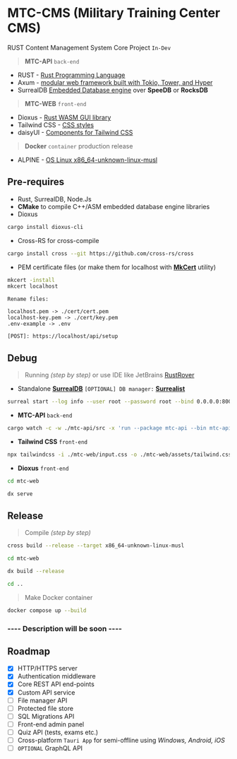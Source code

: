 # MTC-CMS (Military Training Center CMS) 
RUST Content Management System Core Project `In-Dev`
> **MTC-API** `back-end`
- RUST - [Rust Programming Language](https://www.rust-lang.org/)
- Axum - [modular web framework built with Tokio, Tower, and Hyper](https://github.com/tokio-rs/axum)
- SurrealDB [Embedded Database engine](https://surrealdb.com/) over **SpeeDB** or **RocksDB**
> **MTC-WEB** `front-end`
- Dioxus - [Rust WASM GUI library](https://dioxuslabs.com/)
- Tailwind CSS - [CSS styles](https://tailwindcss.com/)
- daisyUI - [Components for Tailwind CSS](https://daisyui.com/)

> **Docker** `container` production release
- ALPINE - [OS Linux x86_64-unknown-linux-musl](https://www.alpinelinux.org/)

## Pre-requires
- Rust, SurrealDB, Node.Js
- **CMake** to compile C++/ASM embedded database engine libraries
- Dioxus
```bash
cargo install dioxus-cli
```
- Cross-RS for cross-compile
```bash
cargo install cross --git https://github.com/cross-rs/cross
```
- PEM certificate files (or make them for localhost with [**MkCert**](https://github.com/Subash/mkcert) utility)
```bash
mkcert -install
mkcert localhost
```
```
Rename files:
 
localhost.pem -> ./cert/cert.pem
localhost-key.pem -> ./cert/key.pem
.env-example -> .env
```
```
[POST]: https://localhost/api/setup
```

## Debug
> Running *(step by step)* or use IDE like JetBrains [RustRover](https://www.jetbrains.com/rust/)
- Standalone [**SurrealDB**](https://surrealdb.com) `[OPTIONAL] DB manager:` [**Surrealist**](https://surrealdb.com/surrealist)
```bash 
surreal start --log info --user root --password root --bind 0.0.0.0:8000 file://./data
```
- **MTC-API** `back-end`
```bash
cargo watch -c -w ./mtc-api/src -x 'run --package mtc-api --bin mtc-api'
```
- **Tailwind CSS** `front-end`
```bash
npx tailwindcss -i ./mtc-web/input.css -o ./mtc-web/assets/tailwind.css --watch
```
- **Dioxus** `front-end`
```bash
cd mtc-web
```
```bash
dx serve
```

## Release
> Compile *(step by step)*
```bash 
cross build --release --target x86_64-unknown-linux-musl
```
```bash
cd mtc-web
```
```bash
dx build --release
```
```bash
cd ..
```
> Make Docker container
```bash
docker compose up --build
```

### ---- Description will be soon ----

## Roadmap
- [x] HTTP/HTTPS server
- [x] Authentication middleware
- [x] Core REST API end-points
- [x] Custom API service
- [ ] File manager API
- [ ] Protected file store
- [ ] SQL Migrations API 
- [ ] Front-end admin panel
- [ ] Quiz API (tests, exams etc.)
- [ ] Cross-platform `Tauri App` for semi-offline using *Windows, Android, iOS*
- [ ] `OPTIONAL` GraphQL API
